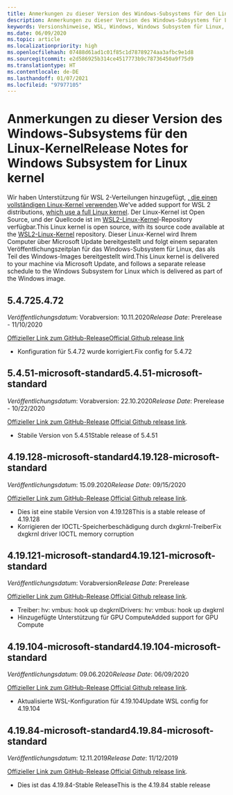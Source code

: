 ```yaml
---
title: Anmerkungen zu dieser Version des Windows-Subsystems für den Linux-Kernel
description: Anmerkungen zu dieser Version des Windows-Subsystems für Linux  Monatlich aktualisiert.
keywords: Versionshinweise, WSL, Windows, Windows Subsystem für Linux, Windows-Subsystem, Ubuntu, Kernel
ms.date: 06/09/2020
ms.topic: article
ms.localizationpriority: high
ms.openlocfilehash: 07488d61ad1c01f85c1d78789274aa3afbc9e1d8
ms.sourcegitcommit: e2d586925b314ce4517773b9c78736450a9f75d9
ms.translationtype: HT
ms.contentlocale: de-DE
ms.lasthandoff: 01/07/2021
ms.locfileid: "97977105"
---
```

# <a name="release-notes-for-windows-subsystem-for-linux-kernel"></a><span data-ttu-id="22374-105">Anmerkungen zu dieser Version des Windows-Subsystems für den Linux-Kernel</span><span class="sxs-lookup"><span data-stu-id="22374-105">Release Notes for Windows Subsystem for Linux kernel</span></span>

<span data-ttu-id="22374-106">Wir haben Unterstützung für WSL 2-Verteilungen hinzugefügt, [, die einen vollständigen Linux-Kernel verwenden](https://devblogs.microsoft.com/commandline/shipping-a-linux-kernel-with-windows/).</span><span class="sxs-lookup"><span data-stu-id="22374-106">We've added support for WSL 2 distributions, [which use a full Linux kernel](https://devblogs.microsoft.com/commandline/shipping-a-linux-kernel-with-windows/).</span></span> <span data-ttu-id="22374-107">Der Linux-Kernel ist Open Source, und der Quellcode ist im [WSL2-Linux-Kernel](https://github.com/microsoft/WSL2-Linux-Kernel)-Repository verfügbar.</span><span class="sxs-lookup"><span data-stu-id="22374-107">This Linux kernel is open source, with its source code available at the [WSL2-Linux-Kernel](https://github.com/microsoft/WSL2-Linux-Kernel) repository.</span></span> <span data-ttu-id="22374-108">Dieser Linux-Kernel wird Ihrem Computer über Microsoft Update bereitgestellt und folgt einem separaten Veröffentlichungszeitplan für das Windows-Subsystem für Linux, das als Teil des Windows-Images bereitgestellt wird.</span><span class="sxs-lookup"><span data-stu-id="22374-108">This Linux kernel is delivered to your machine via Microsoft Update, and follows a separate release schedule to the Windows Subsystem for Linux which is delivered as part of the Windows image.</span></span>

## <a name="5472"></a><span data-ttu-id="22374-109">5.4.72</span><span class="sxs-lookup"><span data-stu-id="22374-109">5.4.72</span></span>
<span data-ttu-id="22374-110">*Veröffentlichungsdatum*: Vorabversion: 10.11.2020</span><span class="sxs-lookup"><span data-stu-id="22374-110">*Release Date*: Prerelease - 11/10/2020</span></span>

[<span data-ttu-id="22374-111">Offizieller Link zum GitHub-Release</span><span class="sxs-lookup"><span data-stu-id="22374-111">Official Github release link</span></span>](https://github.com/microsoft/WSL2-Linux-Kernel/releases/tag/linux-msft-5.4.72)

* <span data-ttu-id="22374-112">Konfiguration für 5.4.72 wurde korrigiert.</span><span class="sxs-lookup"><span data-stu-id="22374-112">Fix config for 5.4.72</span></span>

## <a name="5451-microsoft-standard"></a><span data-ttu-id="22374-113">5.4.51-microsoft-standard</span><span class="sxs-lookup"><span data-stu-id="22374-113">5.4.51-microsoft-standard</span></span>
<span data-ttu-id="22374-114">*Veröffentlichungsdatum*: Vorabversion: 22.10.2020</span><span class="sxs-lookup"><span data-stu-id="22374-114">*Release Date*: Prerelease - 10/22/2020</span></span>

<span data-ttu-id="22374-115">[Offizieller Link zum GitHub-Release](https://github.com/microsoft/WSL2-Linux-Kernel/releases/tag/linux-msft-5.4.51).</span><span class="sxs-lookup"><span data-stu-id="22374-115">[Official Github release link](https://github.com/microsoft/WSL2-Linux-Kernel/releases/tag/linux-msft-5.4.51).</span></span>

* <span data-ttu-id="22374-116">Stabile Version von 5.4.51</span><span class="sxs-lookup"><span data-stu-id="22374-116">Stable release of 5.4.51</span></span>

## <a name="419128-microsoft-standard"></a><span data-ttu-id="22374-117">4.19.128-microsoft-standard</span><span class="sxs-lookup"><span data-stu-id="22374-117">4.19.128-microsoft-standard</span></span>
<span data-ttu-id="22374-118">*Veröffentlichungsdatum*: 15.09.2020</span><span class="sxs-lookup"><span data-stu-id="22374-118">*Release Date*: 09/15/2020</span></span>

<span data-ttu-id="22374-119">[Offizieller Link zum GitHub-Release](https://github.com/microsoft/WSL2-Linux-Kernel/releases/tag/4.19.128-microsoft-standard).</span><span class="sxs-lookup"><span data-stu-id="22374-119">[Official Github release link](https://github.com/microsoft/WSL2-Linux-Kernel/releases/tag/4.19.128-microsoft-standard).</span></span>

* <span data-ttu-id="22374-120">Dies ist eine stabile Version von 4.19.128</span><span class="sxs-lookup"><span data-stu-id="22374-120">This is a stable release of 4.19.128</span></span>
* <span data-ttu-id="22374-121">Korrigieren der IOCTL-Speicherbeschädigung durch dxgkrnl-Treiber</span><span class="sxs-lookup"><span data-stu-id="22374-121">Fix dxgkrnl driver IOCTL memory corruption</span></span>

## <a name="419121-microsoft-standard"></a><span data-ttu-id="22374-122">4.19.121-microsoft-standard</span><span class="sxs-lookup"><span data-stu-id="22374-122">4.19.121-microsoft-standard</span></span>
<span data-ttu-id="22374-123">*Veröffentlichungsdatum*: Vorabversion</span><span class="sxs-lookup"><span data-stu-id="22374-123">*Release Date*: Prerelease</span></span>

<span data-ttu-id="22374-124">[Offizieller Link zum GitHub-Release](https://github.com/microsoft/WSL2-Linux-Kernel/releases/tag/4.19.121-microsoft-standard).</span><span class="sxs-lookup"><span data-stu-id="22374-124">[Official Github release link](https://github.com/microsoft/WSL2-Linux-Kernel/releases/tag/4.19.121-microsoft-standard).</span></span>

* <span data-ttu-id="22374-125">Treiber: hv: vmbus: hook up dxgkrnl</span><span class="sxs-lookup"><span data-stu-id="22374-125">Drivers: hv: vmbus: hook up dxgkrnl</span></span>
* <span data-ttu-id="22374-126">Hinzugefügte Unterstützung für GPU Compute</span><span class="sxs-lookup"><span data-stu-id="22374-126">Added support for GPU Compute</span></span>

## <a name="419104-microsoft-standard"></a><span data-ttu-id="22374-127">4.19.104-microsoft-standard</span><span class="sxs-lookup"><span data-stu-id="22374-127">4.19.104-microsoft-standard</span></span>
<span data-ttu-id="22374-128">*Veröffentlichungsdatum*: 09.06.2020</span><span class="sxs-lookup"><span data-stu-id="22374-128">*Release Date*: 06/09/2020</span></span> 

<span data-ttu-id="22374-129">[Offizieller Link zum GitHub-Release](https://github.com/microsoft/WSL2-Linux-Kernel/releases/tag/4.19.104-microsoft-standard).</span><span class="sxs-lookup"><span data-stu-id="22374-129">[Official Github release link](https://github.com/microsoft/WSL2-Linux-Kernel/releases/tag/4.19.104-microsoft-standard).</span></span>

* <span data-ttu-id="22374-130">Aktualisierte WSL-Konfiguration für 4.19.104</span><span class="sxs-lookup"><span data-stu-id="22374-130">Update WSL config for 4.19.104</span></span>

## <a name="41984-microsoft-standard"></a><span data-ttu-id="22374-131">4.19.84-microsoft-standard</span><span class="sxs-lookup"><span data-stu-id="22374-131">4.19.84-microsoft-standard</span></span>
<span data-ttu-id="22374-132">*Veröffentlichungsdatum*: 12.11.2019</span><span class="sxs-lookup"><span data-stu-id="22374-132">*Release Date*: 11/12/2019</span></span> 

<span data-ttu-id="22374-133">[Offizieller Link zum GitHub-Release](https://github.com/microsoft/WSL2-Linux-Kernel/releases/tag/4.19.84-microsoft-standard).</span><span class="sxs-lookup"><span data-stu-id="22374-133">[Official Github release link](https://github.com/microsoft/WSL2-Linux-Kernel/releases/tag/4.19.84-microsoft-standard).</span></span>

* <span data-ttu-id="22374-134">Dies ist das 4.19.84-Stable Release</span><span class="sxs-lookup"><span data-stu-id="22374-134">This is the 4.19.84 stable release</span></span>

